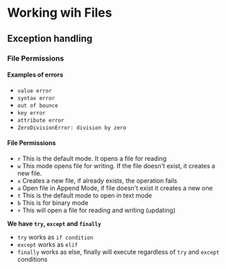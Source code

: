 # Working wih Files
## Exception handling
### File Permissions

#### Examples of errors
- `value error`
- `syntax error`
- `out of bounce`
- `key error`
- `attribute error`
- `ZeroDivisionError: division by zero`

#### File Permissions
- `r` This is the default mode. It opens a file for reading
- `w` This mode opens file for writing. If the file doesn't exist,  it creates a new file.
- `x` Creates a new file, if already exists, the operation fails
- `a` Open file in Append Mode, if file doesn't exist it creates a new one
- `t` This is the default mode to open in text mode
- `b` This is for binary mode
- `+` This will open a file for reading and writing (updating)

**We have `try`, `except` and `finally`**
- `try` works as `if condition`
- `except` works as `elif`
- `finally` works as else, finally will execute regardless of `try` and `except` conditions